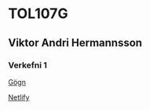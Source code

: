 # TOL107G

## Viktor Andri Hermannsson


### Verkefni 1
[Gögn](/verk1/)

[Netlify](https://nussari.netlify.app)
